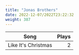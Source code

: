```yaml
---
title: "Jonas Brothers"
date: 2022-12-07/2022T23:22:32
weight: 387
---
```




 Song | Plays 
----- | -----:
Like It's Christmas | 2
